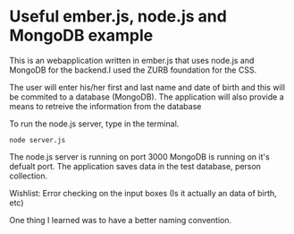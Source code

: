 # Useful ember.js, node.js and MongoDB example

This is an webapplication written in ember.js that uses node.js and MongoDB for the backend.I used the ZURB foundation for the CSS.

The user will enter his/her first and last name and date of birth and this will be commited to a database (MongoDB). The application will also provide a means to retreive the information from the database

To run the node.js server, type in the terminal. 
	
	node server.js

The node.js server is running on port 3000
MongoDB is running on it's defualt port. The application saves data in the test database, person collection.

Wishlist:
	Error checking on the input boxes (Is it actually an data of birth, etc)	
	

One thing I learned was to have a better naming convention. 

